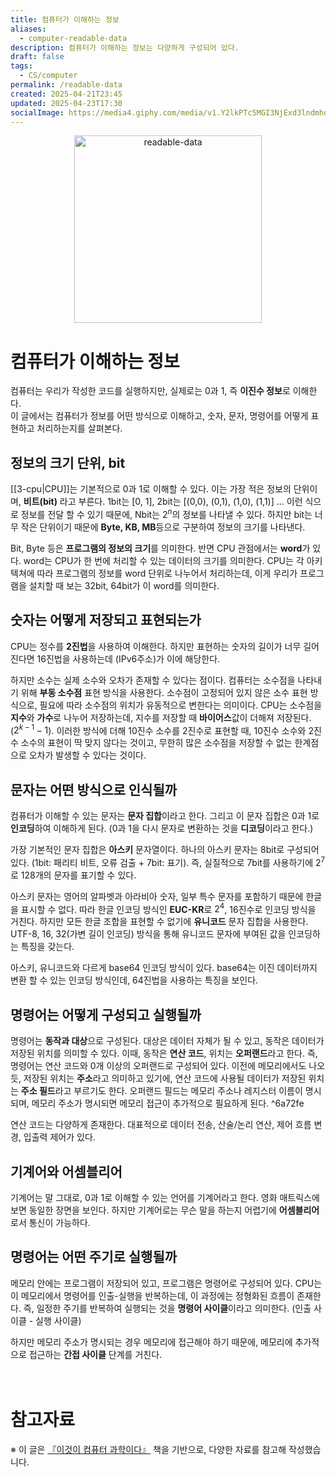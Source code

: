 ```yaml
---
title: 컴퓨터가 이해하는 정보
aliases:
  - computer-readable-data
description: 컴퓨터가 이해하는 정보는 다양하게 구성되어 있다.
draft: false
tags:
  - CS/computer
permalink: /readable-data
created: 2025-04-21T23:45
updated: 2025-04-23T17:30
socialImage: https://media4.giphy.com/media/v1.Y2lkPTc5MGI3NjExd3lndmhqbzQxdW1kcXRkd3ZkNWoyb3U0NHVpaTVhNXUzY2xuMWVoYSZlcD12MV9pbnRlcm5hbF9naWZfYnlfaWQmY3Q9Zw/AUMxbiDIzBOiFGA71r/giphy.gif
---
```

<p align="center">
  <img src="https://media4.giphy.com/media/v1.Y2lkPTc5MGI3NjExd3lndmhqbzQxdW1kcXRkd3ZkNWoyb3U0NHVpaTVhNXUzY2xuMWVoYSZlcD12MV9pbnRlcm5hbF9naWZfYnlfaWQmY3Q9Zw/AUMxbiDIzBOiFGA71r/giphy.gif" alt="readable-data" width="300">
</p>

# 컴퓨터가 이해하는 정보

컴퓨터는 우리가 작성한 코드를 실행하지만, 실제로는 0과 1, 즉 **이진수 정보**로 이해한다.  
이 글에서는 컴퓨터가 정보를 어떤 방식으로 이해하고, 숫자, 문자, 명령어를 어떻게 표현하고 처리하는지를 살펴본다.

## 정보의 크기 단위, bit

[[3-cpu|CPU]]는 기본적으로 0과 1로 이해할 수 있다. 이는 가장 적은 정보의 단위이며, **비트(bit)** 라고 부른다.
1bit는 [0, 1], 2bit는 [(0,0), (0,1), (1,0), (1,1)] ... 이런 식으로 정보를 전달 할 수 있기 때문에, Nbit는 $2^n$의 정보를 나타낼 수 있다. 하지만 bit는 너무 작은 단위이기 때문에 **Byte, KB, MB**등으로 구분하여 정보의 크기를 나타낸다. 

Bit, Byte 등은 **프로그램의 정보의 크기**를 의미한다. 반면 CPU 관점에서는 **word**가 있다. word는 CPU가 한 번에 처리할 수 있는 데이터의 크기를 의미한다. CPU는 각 아키텍쳐에 따라 프로그램의 정보를 word 단위로 나누어서 처리하는데, 이게 우리가 프로그램을 설치할 때 보는 32bit, 64bit가 이 word를 의미한다.

## 숫자는 어떻게 저장되고 표현되는가

CPU는 정수를 **2진법**을 사용하여 이해한다. 하지만 표현하는 숫자의 길이가 너무 길어진다면 16진법을 사용하는데 (IPv6주소)가 이에 해당한다.

하지만 소수는 실제 소수와 오차가 존재할 수 있다는 점이다. 컴퓨터는 소수점을 나타내기 위해 **부동 소수점** 표현 방식을 사용한다. 소수점이 고정되어 있지 않은 소수 표현 방식으로, 필요에 따라 소수점의 위치가 유동적으로 변한다는 의미이다. CPU는 소수점을 **지수**와 **가수**로 나누어 저장하는데, 지수를 저장할 때 **바이어스**값이 더해져 저장된다. ($2^{k-1}-1$). 이러한 방식에 더해 10진수 소수를 2진수로 표현할 때, 10진수 소수와 2진수 소수의 표현이 딱 맞지 않다는 것이고, 무한히 많은 소수점을 저장할 수 없는 한계점으로 오차가 발생할 수 있다는 것이다.

## 문자는 어떤 방식으로 인식될까

컴퓨터가 이해할 수 있는 문자는 **문자 집합**이라고 한다. 그리고 이 문자 집합은 0과 1로 **인코딩**하여 이해하게 된다. (0과 1을 다시 문자로 변환하는 것을 **디코딩**이라고 한다.)

가장 기본적인 문자 집합은 **아스키** 문자열이다. 하나의 아스키 문자는 8bit로 구성되어 있다. (1bit: 패리티 비트, 오류 검출 + 7bit: 표기). 즉, 실질적으로 7bit를 사용하기에 $2^7$로 128개의 문자를 표기할 수 있다. 

아스키 문자는 영어의 알파벳과 아라비아 숫자, 일부 특수 문자를 포함하기 때문에 한글을 표시할 수 없다. 따라 한글 인코딩 방식인 **EUC-KR**로 $2^4$, 16진수로 인코딩 방식을 거친다. 하지만 모든 한글 조합을 표현할 수 없기에 **유니코드** 문자 집합을 사용한다. UTF-8, 16, 32(가변 길이 인코딩) 방식을 통해 유니코드 문자에 부여된 값을 인코딩하는 특징을 갖는다.

아스키, 유니코드와 다르게 base64 인코딩 방식이 있다. base64는 이진 데이터까지 변환 할 수 있는 인코딩 방식인데, 64진법을 사용하는 특징을 보인다.

## 명령어는 어떻게 구성되고 실행될까 

명령어는 **동작과 대상**으로 구성된다. 대상은 데이터 자체가 될 수 있고, 동작은 데이터가 저장된 위치를 의미할 수 있다. 이때, 동작은 **연산 코드**, 위치는 **오퍼랜드**라고 한다. 즉, 명령어는 연산 코드와 0개 이상의 오퍼랜드로 구성되어 있다. 이전에 메모리에서도 나오듯, 저장된 위치는 **주소**라고 의미하고 있기에, 연산 코드에 사용될 데이터가 저장된 위치는 **주소 필드**라고 부르기도 한다. 오퍼랜드 필드는 메모리 주소나 레지스터 이름이 명시되며, 메모리 주소가 명시되면 메모리 접근이 추가적으로 필요하게 된다.  ^6a72fe

연산 코드는 다양하게 존재한다. 대표적으로 데이터 전송, 산술/논리 연산, 제어 흐름 변경, 입출력 제어가 있다. 

## 기계어와 어셈블리어

기계어는 말 그대로, 0과 1로 이해할 수 있는 언어를 기계어라고 한다. 영화 매트릭스에 보면 동일한 장면을 보인다. 하지만 기계어로는 무슨 말을 하는지 어렵기에 **어셈블리어**로서 통신이 가능하다. 

## 명령어는 어떤 주기로 실행될까

메모리 안에는 프로그램이 저장되어 있고, 프로그램은 명령어로 구성되어 있다. CPU는 이 메모리에서 명령어를 인출-실행을 반복하는데, 이 과정에는 정형화된 흐름이 존재한다. 즉, 일정한 주기를 반복하여 실행되는 것을 **명령어 사이클**이라고 의미한다. (인출 사이클 - 실행 사이클)

하지만 메모리 주소가 명시되는 경우 메모리에 접근해야 하기 때문에, 메모리에 추가적으로 접근하는 **간접 사이클** 단계를 거친다.
</br></br></br>
# 참고자료

※ 이 글은 [『이것이 컴퓨터 과학이다』](https://product.kyobobook.co.kr/detail/S000214014967) 책을 기반으로, 다양한 자료를 참고해 작성했습니다.